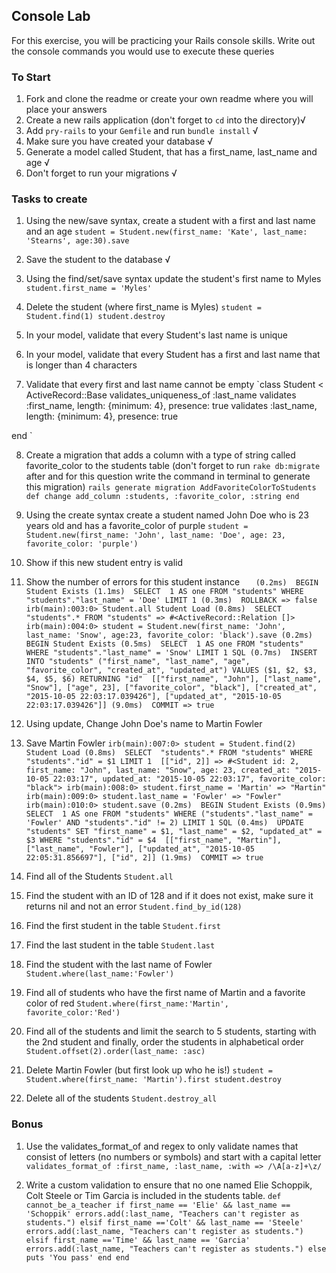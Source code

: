 ## Console Lab

For this exercise, you will be practicing your Rails console skills. Write out the console commands you would use to execute these queries

### To Start

1. Fork and clone the readme or create your own readme where you will place your answers
2. Create a new rails application (don't forget to `cd` into the directory)√
3. Add `pry-rails` to your `Gemfile` and run `bundle install` √
4. Make sure you have created your database √
1. Generate a model called Student, that has a first_name, last_name and age √
2. Don't forget to run your migrations √

### Tasks to create

1. Using the new/save syntax, create a student with a first and last name and an age
`student = Student.new(first_name: 'Kate', last_name: 'Stearns', age:30).save`

2. Save the student to the database √
3. Using the find/set/save syntax update the student's first name to Myles
`student.first_name = 'Myles'`
4. Delete the student (where first_name is Myles)
`student = Student.find(1)
student.destroy`

5. In your model, validate that every Student's last name is unique
6. In your model, validate that every Student has a first and last name that is longer than 4 characters
7. Validate that every first and last name cannot be empty
`class Student < ActiveRecord::Base
  validates_uniqueness_of :last_name
  validates :first_name, length: {minimum: 4}, presence: true
  validates :last_name, length: {minimum: 4}, presence: true

end
`

8. Create a migration that adds a column with a type of string called favorite_color to the students table (don't forget to run `rake db:migrate` after and for this question write the command in terminal to generate this migration)
`rails generate migration AddFavoriteColorToStudents`
`def change
    add_column :students, :favorite_color, :string
  end`

8. Using the create syntax create a student named John Doe who is 23 years old and has a favorite_color of purple
`student = Student.new(first_name: 'John', last_name: 'Doe', age: 23, favorite_color: 'purple')`

9. Show if this new student entry is valid
10. Show the number of errors for this student instance
`   (0.2ms)  BEGIN
  Student Exists (1.1ms)  SELECT  1 AS one FROM "students" WHERE "students"."last_name" = 'Doe' LIMIT 1
   (0.3ms)  ROLLBACK
=> false
irb(main):003:0> Student.all
  Student Load (0.8ms)  SELECT "students".* FROM "students"
=> #<ActiveRecord::Relation []>
irb(main):004:0> student = Student.new(first_name: 'John', last_name: 'Snow', age:23, favorite_color: 'black').save
   (0.2ms)  BEGIN
  Student Exists (0.5ms)  SELECT  1 AS one FROM "students" WHERE "students"."last_name" = 'Snow' LIMIT 1
  SQL (0.7ms)  INSERT INTO "students" ("first_name", "last_name", "age", "favorite_color", "created_at", "updated_at") VALUES ($1, $2, $3, $4, $5, $6) RETURNING "id"  [["first_name", "John"], ["last_name", "Snow"], ["age", 23], ["favorite_color", "black"], ["created_at", "2015-10-05 22:03:17.039426"], ["updated_at", "2015-10-05 22:03:17.039426"]]
   (9.0ms)  COMMIT
=> true`

11. Using update, Change John Doe's name to Martin Fowler
13. Save Martin Fowler
`irb(main):007:0> student = Student.find(2)
  Student Load (0.8ms)  SELECT  "students".* FROM "students" WHERE "students"."id" = $1 LIMIT 1  [["id", 2]]
=> #<Student id: 2, first_name: "John", last_name: "Snow", age: 23, created_at: "2015-10-05 22:03:17", updated_at: "2015-10-05 22:03:17", favorite_color: "black">
irb(main):008:0> student.first_name = 'Martin'
=> "Martin"
irb(main):009:0> student.last_name = 'Fowler'
=> "Fowler"
irb(main):010:0> student.save
   (0.2ms)  BEGIN
  Student Exists (0.9ms)  SELECT  1 AS one FROM "students" WHERE ("students"."last_name" = 'Fowler' AND "students"."id" != 2) LIMIT 1
  SQL (0.4ms)  UPDATE "students" SET "first_name" = $1, "last_name" = $2, "updated_at" = $3 WHERE "students"."id" = $4  [["first_name", "Martin"], ["last_name", "Fowler"], ["updated_at", "2015-10-05 22:05:31.856697"], ["id", 2]]
   (1.9ms)  COMMIT
=> true`

15. Find all of the Students
`Student.all`

16. Find the student with an ID of 128 and if it does not exist, make sure it returns nil and not an error
`Student.find_by_id(128)`

17. Find the first student in the table
`Student.first`

18. Find the last student in the table
`Student.last`

19. Find the student with the last name of Fowler
`Student.where(last_name:'Fowler')`

20. Find all of students who have the first name of Martin and a favorite color of red
`Student.where(first_name:'Martin', favorite_color:'Red')`

21. Find all of the students and limit the search to 5 students, starting with the 2nd student and finally, order the students in alphabetical order
`Student.offset(2).order(last_name: :asc)`

20. Delete Martin Fowler (but first look up who he is!)
`student = Student.where(first_name: 'Martin').first
student.destroy`

21. Delete all of the students
`Student.destroy_all`

### Bonus
1. Use the validates_format_of and regex to only validate names that consist of letters (no numbers or symbols) and start with a capital letter
`validates_format_of :first_name, :last_name, :with => /\A[a-z]+\z/`

2. Write a custom validation to ensure that no one named Elie Schoppik, Colt Steele or Tim Garcia is included in the students table.
`def cannot_be_a_teacher
    if first_name == 'Elie' && last_name == 'Schoppik'
      errors.add(:last_name, "Teachers can't register as students.")
    elsif first_name =='Colt' && last_name == 'Steele'
      errors.add(:last_name, "Teachers can't register as students.")
    elsif first_name =='Time' && last_name == 'Garcia'
      errors.add(:last_name, "Teachers can't register as students.")
    else
      puts 'You pass'
    end
  end`
